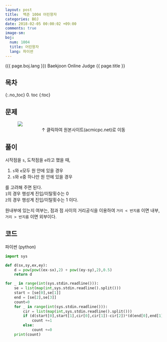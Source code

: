 ```yaml
---
layout: post
title:  백준 1004 어린왕자
categories: BOJ
date: 2018-02-05 00:00:02 +09:00
comments: true
image-sm:
boj:
  num: 1004
  title: 어린왕자
  lang: 파이썬
---
```


({{ page.boj.lang }}) Baekjoon Online Judge {{ page.title }}

## 목차
{:.no_toc}
0. toc
{:toc}
## 문제

<figure>
<a href="https://www.acmicpc.net/problem/{{ page.boj.num }}" target="_blank">
<img src="/assets/posts/boj/{{ page.boj.num }}.png"></a>
<figcaption align="middle">
&uarr; 클릭하여 원본사이트(acmicpc.net)로 이동
</figcaption>
</figure>

## 풀이
시작점을 `s`, 도착점을 `e`라고 했을 때,
1. `s`와 `e`모두 원 안에 있을 경우
2. `s`와 `e`중 하나만 원 안에 있을 경우

를 고려해 주면 된다. <br />
`1`의 경우 행성계 진입/이탈횟수는 0 <br />
`2`의 경우 행성계 진입/이탈횟수는 1 이다.

원내부에 있는지 여부는, 점과 점 사이의 거리공식을 이용하여 `거리 < 반지름` 이면 내부, `거리 > 반지름` 이면 외부이다. <br />

## 코드
파이썬 (python)
```py
import sys

def d(sx,sy,ex,ey):
    d = pow(pow((ex-sx),2) + pow((ey-sy),2),0.5)
    return d

for _ in range(int(sys.stdin.readline())):
    se = list(map(int,sys.stdin.readline().split()))
    start = [se[0],se[1]]
    end = [se[2],se[3]]
    count=0
    for _ in range(int(sys.stdin.readline())):
        cir = list(map(int,sys.stdin.readline().split()))
        if (d(start[0],start[1],cir[0],cir[1])-cir[2])*(d(end[0],end[1],cir[0],cir[1])-cir[2])<0: # 두점 중 하나만 내부
            count +=1
        else:
            count +=0
    print(count)
```
